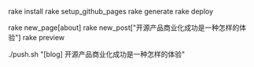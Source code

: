 rake install
rake setup_github_pages 
rake generate
rake deploy

rake new_page[about]
rake new_post["开源产品商业化成功是一种怎样的体验"]
rake preview

./push.sh "[blog] 开源产品商业化成功是一种怎样的体验"